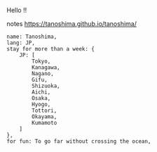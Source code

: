 Hello !!


notes https://tanoshima.github.io/tanoshima/

```
name: Tanoshima,
lang: JP,
stay for more than a week: {
    JP: [
        Tokyo,
        Kanagawa,
        Nagano,
        Gifu,
        Shizuoka,
        Aichi,
        Osaka,
        Hyogo,
        Tottori,
        Okayama,
        Kumamoto
    ]
},
for fun: To go far without crossing the ocean,
```
